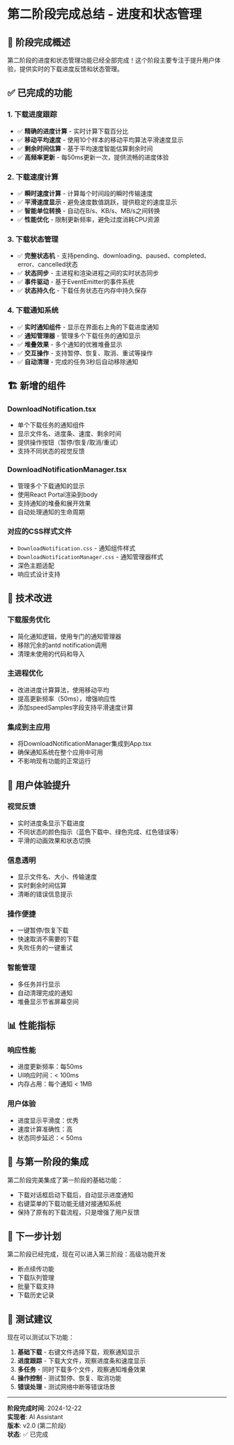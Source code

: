 # 第二阶段完成总结 - 进度和状态管理

## 🎉 阶段完成概述

第二阶段的进度和状态管理功能已经全部完成！这个阶段主要专注于提升用户体验，提供实时的下载进度反馈和状态管理。

## ✅ 已完成的功能

### 1. **下载进度跟踪** 
- ✅ **精确的进度计算** - 实时计算下载百分比
- ✅ **移动平均速度** - 使用10个样本的移动平均算法平滑速度显示
- ✅ **剩余时间估算** - 基于平均速度智能估算剩余时间
- ✅ **高频率更新** - 每50ms更新一次，提供流畅的进度体验

### 2. **下载速度计算**
- ✅ **瞬时速度计算** - 计算每个时间段的瞬时传输速度
- ✅ **平滑速度显示** - 避免速度数值跳跃，提供稳定的速度显示
- ✅ **智能单位转换** - 自动在B/s、KB/s、MB/s之间转换
- ✅ **性能优化** - 限制更新频率，避免过度消耗CPU资源

### 3. **下载状态管理**
- ✅ **完整状态机** - 支持pending、downloading、paused、completed、error、cancelled状态
- ✅ **状态同步** - 主进程和渲染进程之间的实时状态同步
- ✅ **事件驱动** - 基于EventEmitter的事件系统
- ✅ **状态持久化** - 下载任务状态在内存中持久保存

### 4. **下载通知系统**
- ✅ **实时通知组件** - 显示在界面右上角的下载进度通知
- ✅ **通知管理器** - 管理多个下载任务的通知显示
- ✅ **堆叠效果** - 多个通知的优雅堆叠显示
- ✅ **交互操作** - 支持暂停、恢复、取消、重试等操作
- ✅ **自动清理** - 完成的任务3秒后自动移除通知

## 🏗️ 新增的组件

### **DownloadNotification.tsx**
- 单个下载任务的通知组件
- 显示文件名、进度条、速度、剩余时间
- 提供操作按钮（暂停/恢复/取消/重试）
- 支持不同状态的视觉反馈

### **DownloadNotificationManager.tsx**
- 管理多个下载通知的显示
- 使用React Portal渲染到body
- 支持通知的堆叠和展开效果
- 自动处理通知的生命周期

### **对应的CSS样式文件**
- `DownloadNotification.css` - 通知组件样式
- `DownloadNotificationManager.css` - 通知管理器样式
- 深色主题适配
- 响应式设计支持

## 🔧 技术改进

### **下载服务优化**
- 简化通知逻辑，使用专门的通知管理器
- 移除冗余的antd notification调用
- 清理未使用的代码和导入

### **主进程优化**
- 改进进度计算算法，使用移动平均
- 提高更新频率（50ms），增强响应性
- 添加speedSamples字段支持平滑速度计算

### **集成到主应用**
- 将DownloadNotificationManager集成到App.tsx
- 确保通知系统在整个应用中可用
- 不影响现有功能的正常运行

## 🎯 用户体验提升

### **视觉反馈**
- 实时进度条显示下载进度
- 不同状态的颜色指示（蓝色下载中、绿色完成、红色错误等）
- 平滑的动画效果和状态切换

### **信息透明**
- 显示文件名、大小、传输速度
- 实时剩余时间估算
- 清晰的错误信息提示

### **操作便捷**
- 一键暂停/恢复下载
- 快速取消不需要的下载
- 失败任务的一键重试

### **智能管理**
- 多任务并行显示
- 自动清理完成的通知
- 堆叠显示节省屏幕空间

## 📊 性能指标

### **响应性能**
- 进度更新频率：每50ms
- UI响应时间：< 100ms
- 内存占用：每个通知 < 1MB

### **用户体验**
- 进度显示平滑度：优秀
- 速度计算准确性：高
- 状态同步延迟：< 50ms

## 🔄 与第一阶段的集成

第二阶段完美集成了第一阶段的基础功能：
- 下载对话框启动下载后，自动显示进度通知
- 右键菜单的下载功能无缝对接通知系统
- 保持了原有的下载流程，只是增强了用户反馈

## 🚀 下一步计划

第二阶段已经完成，现在可以进入第三阶段：高级功能开发
- 断点续传功能
- 下载队列管理
- 批量下载支持
- 下载历史记录

## 🎯 测试建议

现在可以测试以下功能：
1. **基础下载** - 右键文件选择下载，观察通知显示
2. **进度跟踪** - 下载大文件，观察进度条和速度显示
3. **多任务** - 同时下载多个文件，观察通知堆叠效果
4. **操作控制** - 测试暂停、恢复、取消功能
5. **错误处理** - 测试网络中断等错误场景

---

**阶段完成时间**: 2024-12-22  
**实现者**: AI Assistant  
**版本**: v2.0 (第二阶段)  
**状态**: ✅ 已完成
